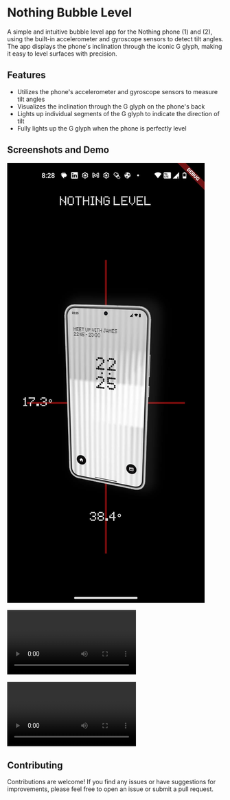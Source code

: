 # Nothing Bubble Level

A simple and intuitive bubble level app for the Nothing phone (1) and (2), using the built-in accelerometer and gyroscope sensors to detect tilt angles. The app displays the phone's inclination through the iconic G glyph, making it easy to level surfaces with precision.

## Features

- Utilizes the phone's accelerometer and gyroscope sensors to measure tilt angles
- Visualizes the inclination through the G glyph on the phone's back
- Lights up individual segments of the G glyph to indicate the direction of tilt
- Fully lights up the G glyph when the phone is perfectly level

## Screenshots and Demo

![App screenshot](<WhatsApp Image 2024-05-12 at 8.29.00 PM.jpeg>)

<video controls src="WhatsApp Video 2024-05-11 at 12.21.31 PM.mp4" title="Individual glyph lighting"></video>

<video controls src="WhatsApp Video 2024-05-12 at 8.14.02 PM.mp4" title="Surface levelling"></video>

## Contributing
Contributions are welcome! If you find any issues or have suggestions for improvements, please feel free to open an issue or submit a pull request.
